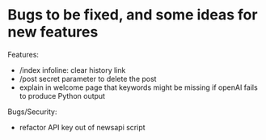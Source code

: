 # Bugs to be fixed, and some ideas for new features

Features:
- /index infoline: clear history link
- /post secret parameter to delete the post
- explain in welcome page that keywords might be missing if openAI fails to produce Python output

Bugs/Security:
- refactor API key out of newsapi script
